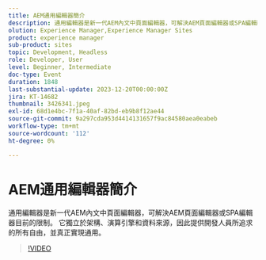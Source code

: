 ```yaml
---
title: AEM通用編輯器簡介
description: 通用編輯器是新一代AEM內文中頁面編輯器，可解決AEM頁面編輯器或SPA編輯器目前的限制。 它獨立於架構、演算引擎和資料來源，因此提供開發人員所追求的所有自由，並真正實現通用。
olution: Experience Manager,Experience Manager Sites
product: experience manager
sub-product: sites
topic: Development, Headless
role: Developer, User
level: Beginner, Intermediate
doc-type: Event
duration: 1848
last-substantial-update: 2023-12-20T00:00:00Z
jira: KT-14682
thumbnail: 3426341.jpeg
exl-id: 68d1e4bc-7f1a-40af-82bd-eb9b8f12ae44
source-git-commit: 9a297cda953d4414131657f9ac84580aea0eabeb
workflow-type: tm+mt
source-wordcount: '112'
ht-degree: 0%

---
```


# AEM通用編輯器簡介

通用編輯器是新一代AEM內文中頁面編輯器，可解決AEM頁面編輯器或SPA編輯器目前的限制。 它獨立於架構、演算引擎和資料來源，因此提供開發人員所追求的所有自由，並真正實現通用。

>[!VIDEO](https://video.tv.adobe.com/v/3426341/?learn=on)
